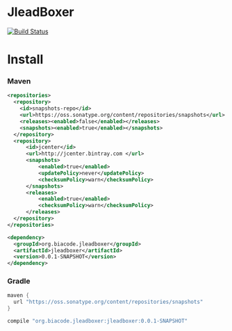 # JleadBoxer
[![Build Status](https://travis-ci.org/Biacode/JleadBoxer.svg?branch=master)](https://travis-ci.org/Biacode/JleadBoxer)

# Install

### Maven
```xml
<repositories>
  <repository>
    <id>snapshots-repo</id>
    <url>https://oss.sonatype.org/content/repositories/snapshots</url>
    <releases><enabled>false</enabled></releases>
    <snapshots><enabled>true</enabled></snapshots>
  </repository>
  <repository>
      <id>jcenter</id>
      <url>http://jcenter.bintray.com </url>
      <snapshots>
          <enabled>true</enabled>
          <updatePolicy>never</updatePolicy>
          <checksumPolicy>warn</checksumPolicy>
      </snapshots>
      <releases>
          <enabled>true</enabled>
          <checksumPolicy>warn</checksumPolicy>
      </releases>
  </repository>
</repositories>

<dependency>
  <groupId>org.biacode.jleadboxer</groupId>
  <artifactId>jleadboxer</artifactId>
  <version>0.0.1-SNAPSHOT</version>
</dependency>
```

### Gradle

```groovy
maven {
  url "https://oss.sonatype.org/content/repositories/snapshots"
}

compile "org.biacode.jleadboxer:jleadboxer:0.0.1-SNAPSHOT"
```

